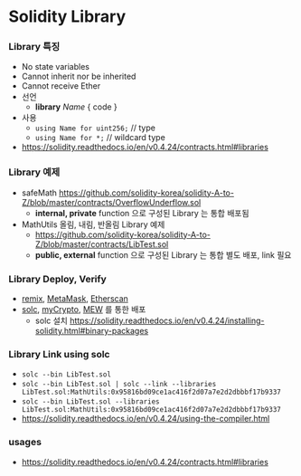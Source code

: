 # Solidity Library

### Library 특징
- No state variables
- Cannot inherit nor be inherited
- Cannot receive Ether
- 선언 
    - **library** *Name* { code }
- 사용
    - `using Name for uint256;` // type
    - `using Name for *;`  // wildcard type
- https://solidity.readthedocs.io/en/v0.4.24/contracts.html#libraries


### Library 예제
- safeMath  https://github.com/solidity-korea/solidity-A-to-Z/blob/master/contracts/OverflowUnderflow.sol
    - **internal, private** function 으로 구성된 Library 는 통합 배포됨
- MathUtils 올림, 내림, 반올림 Library 예제
    - https://github.com/solidity-korea/solidity-A-to-Z/blob/master/contracts/LibTest.sol
    - **public, external** function 으로 구성된 Library 는 통합 별도 배포, link 필요


### Library Deploy, Verify
- [remix](http://remix.ethereum.org), [MetaMask](http://metamask.io), [Etherscan](http://ropsten.etherscan.io)
- [solc](https://solidity.readthedocs.io/en/v0.4.24/installing-solidity.html), [myCrypto](http://mycrypto.com), [MEW](http://myetherwallet.com) 를 통한 배포
    - solc 설치 https://solidity.readthedocs.io/en/v0.4.24/installing-solidity.html#binary-packages

### Library Link using solc
- `solc --bin LibTest.sol`
- `solc --bin LibTest.sol | solc --link --libraries LibTest.sol:MathUtils:0x95816bd09ce1ac416f2d07a7e2d2dbbbf17b9337`
- `solc --bin LibTest.sol --libraries LibTest.sol:MathUtils:0x95816bd09ce1ac416f2d07a7e2d2dbbbf17b9337`
- https://solidity.readthedocs.io/en/v0.4.24/using-the-compiler.html

### usages
- https://solidity.readthedocs.io/en/v0.4.24/contracts.html#libraries
